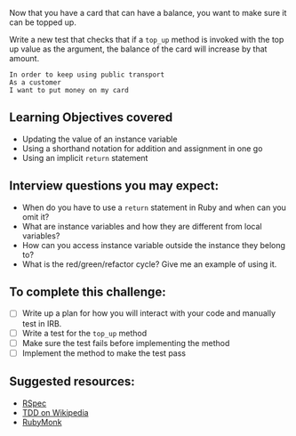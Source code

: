 Now that you have a card that can have a balance, you want to make sure it can be topped up.

Write a new test that checks that if a `top_up` method is invoked with the top up value as the argument, the balance of the card will increase by that amount.

```
In order to keep using public transport
As a customer
I want to put money on my card
```

## Learning Objectives covered
- Updating the value of an instance variable
- Using a shorthand notation for addition and assignment in one go
- Using an implicit `return` statement

## Interview questions you may expect:
- When do you have to use a `return` statement in Ruby and when can you omit it?
- What are instance variables and how they are different from local variables?
- How can you access instance variable outside the instance they belong to?
- What is the red/green/refactor cycle? Give me an example of using it.

## To complete this challenge:
- [ ] Write up a plan for how you will interact with your code and manually test in IRB.
- [ ] Write a test for the `top_up` method
- [ ] Make sure the test fails before implementing the method
- [ ] Implement the method to make the test pass

## Suggested resources:
- [RSpec](http://rspec.info/)
- [TDD on Wikipedia](https://en.wikipedia.org/wiki/Test-driven_development)
- [RubyMonk](https://rubymonk.com/learning/books/4-ruby-primer-ascent/chapters/45-more-classes/lessons/110-instance-variables)
